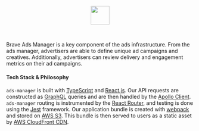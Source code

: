 <p align="center">
<img height="50" src="https://ads.brave.com/static/media/Subdomains_Rewards_Ads_Default.704c7b54.png"/>
</p>
<br>

Brave Ads Manager is a key component of the ads infrastructure. From the ads manager, advertisers are able to define unique ad campaigns and creatives. Additionally, advertisers can review delivery and engagement metrics on their ad campaigns. 

#### Tech Stack & Philosophy 

`ads-manager` is built with [TypeScript](https://www.typescriptlang.org/) and [React.js](https://reactjs.org/). Our API requests are constructed as [GraphQL](https://graphql.org/) queries and are then handled by the [Apollo Client](https://www.apollographql.com/docs/react/). `ads-manager` routing is instrumented by the [React Router](https://github.com/ReactTraining/react-router), and testing is done using the [Jest](https://jestjs.io/) framework. 
Our application bundle is created with [webpack](https://webpack.js.org/) and stored on [AWS S3](https://aws.amazon.com/s3/). This bundle is then served to users as a static asset by [AWS CloudFront CDN](https://aws.amazon.com/cloudfront/). 


